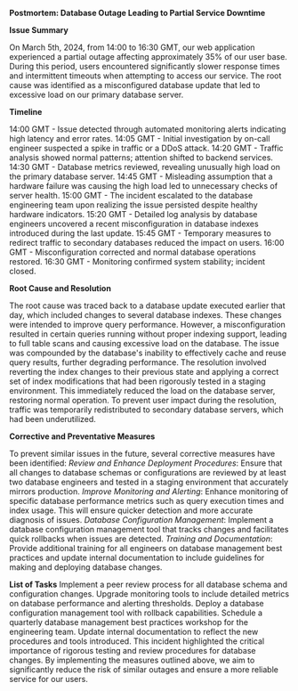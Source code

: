 **Postmortem: Database Outage Leading to Partial Service Downtime**

**Issue Summary**

On March 5th, 2024, from 14:00 to 16:30 GMT, our web application experienced a partial outage affecting approximately 35% of our user base. During this period, users encountered significantly slower response times and intermittent timeouts when attempting to access our service. The root cause was identified as a misconfigured database update that led to excessive load on our primary database server.

**Timeline**

14:00 GMT - Issue detected through automated monitoring alerts indicating high latency and error rates.
14:05 GMT - Initial investigation by on-call engineer suspected a spike in traffic or a DDoS attack.
14:20 GMT - Traffic analysis showed normal patterns; attention shifted to backend services.
14:30 GMT - Database metrics reviewed, revealing unusually high load on the primary database server.
14:45 GMT - Misleading assumption that a hardware failure was causing the high load led to unnecessary checks of server health.
15:00 GMT - The incident escalated to the database engineering team upon realizing the issue persisted despite healthy hardware indicators.
15:20 GMT - Detailed log analysis by database engineers uncovered a recent misconfiguration in database indexes introduced during the last update.
15:45 GMT - Temporary measures to redirect traffic to secondary databases reduced the impact on users.
16:00 GMT - Misconfiguration corrected and normal database operations restored.
16:30 GMT - Monitoring confirmed system stability; incident closed.

**Root Cause and Resolution**

The root cause was traced back to a database update executed earlier that day, which included changes to several database indexes. These changes were intended to improve query performance. However, a misconfiguration resulted in certain queries running without proper indexing support, leading to full table scans and causing excessive load on the database. The issue was compounded by the database's inability to effectively cache and reuse query results, further degrading performance.
The resolution involved reverting the index changes to their previous state and applying a correct set of index modifications that had been rigorously tested in a staging environment. This immediately reduced the load on the database server, restoring normal operation. To prevent user impact during the resolution, traffic was temporarily redistributed to secondary database servers, which had been underutilized.

**Corrective and Preventative Measures**

To prevent similar issues in the future, several corrective measures have been identified:
*Review and Enhance Deployment Procedures*: Ensure that all changes to database schemas or configurations are reviewed by at least two database engineers and tested in a staging environment that accurately mirrors production.
*Improve Monitoring and Alerting*: Enhance monitoring of specific database performance metrics such as query execution times and index usage. This will ensure quicker detection and more accurate diagnosis of issues.
*Database Configuration Management*: Implement a database configuration management tool that tracks changes and facilitates quick rollbacks when issues are detected.
*Training and Documentation*: Provide additional training for all engineers on database management best practices and update internal documentation to include guidelines for making and deploying database changes.

**List of Tasks**
Implement a peer review process for all database schema and configuration changes.
Upgrade monitoring tools to include detailed metrics on database performance and alerting thresholds.
Deploy a database configuration management tool with rollback capabilities.
Schedule a quarterly database management best practices workshop for the engineering team.
Update internal documentation to reflect the new procedures and tools introduced.
This incident highlighted the critical importance of rigorous testing and
review procedures for database changes. By implementing the measures outlined
above, we aim to significantly reduce the risk of similar outages and ensure a
more reliable service for our users.
